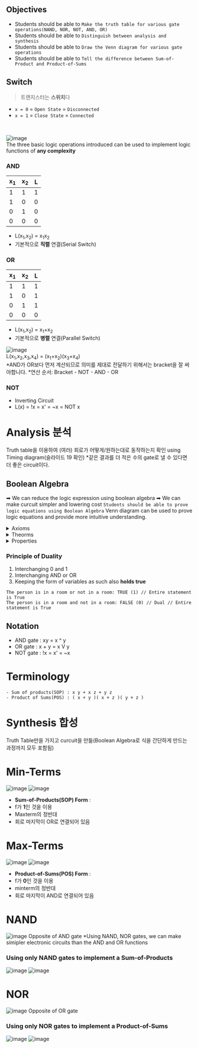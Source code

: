## Objectives
- Students should be able to `Make the truth table for various gate operations(NAND, NOR, NOT, AND, OR)`
- Students should be able to `Distinguish between analysis and synthesis`
- Students should be able to `Draw the Venn diagram for various gate operations`
- Students should be able to `Tell the difference between Sum-of-Product and Product-of-Sums`

## Switch
> 트랜지스터는 **스위치**다
- `x = 0` = `Open State` = `Disconnected`
- `x = 1` = `Close State` = `Connected` 
<br/>

![image](https://user-images.githubusercontent.com/56028436/112152351-8d770c00-8c25-11eb-991c-e292abceac6d.png)
<br/>The three basic logic operations introduced can be used to implement logic functions of **any complexity**

### AND
|x<sub>1</sub>|x<sub>2</sub>|L|
|---|---|---|
|1|1|1|
|1|0|0|
|0|1|0|
|0|0|0|
- L(x<sub>1</sub>,x<sub>2</sub>) = x<sub>1</sub>x<sub>2</sub>
- 기본적으로 **직렬** 연결(Serial Switch)

### OR
|x<sub>1</sub>|x<sub>2</sub>|L|
|---|---|---|
|1|1|1|
|1|0|1|
|0|1|1|
|0|0|0|
- L(x<sub>1</sub>,x<sub>2</sub>) = x<sub>1</sub>+x<sub>2</sub>
- 기본적으로 **병렬** 연결(Parallel Switch)

![image](https://user-images.githubusercontent.com/56028436/112151517-a6cb8880-8c24-11eb-8de1-48e2736c3032.png)<br/>
L(x<sub>1</sub>,x<sub>2</sub>,x<sub>3</sub>,x<sub>4</sub>) = (x<sub>1</sub>+x<sub>2</sub>)(x<sub>3</sub>+x<sub>4</sub>)<br/>
*AND가 OR보다 먼저 계산되므로 의미를 제대로 전달하기 위해서는 bracket을 잘 써야합니다.
*연산 순서: Bracket - NOT - AND - OR

### NOT
- Inverting Circuit
- L(x) = !x = x' = ~x = NOT x

# Analysis 분석
Truth table을 이용하여 (여러) 회로가 어떻게/원하는대로 동작하는지 확인 using Timing diagram(슬라이드 19 확인)
*같은 결과를 더 적은 수의 gate로 낼 수 있다면 더 좋은 circuit이다.

## Boolean Algebra
➡ We can reduce the logic expression using boolean algebra
➡ We can make curcuit simpler and lowering cost
`Students should be able to prove logic equations using Boolean Algebra`
Venn diagram can be used to prove logic equations and provide more intuitive understanding. 

<details>
<summary>Axioms</summary>
  *보통 수식이 아닌 **and와 or**의 관점에서 생각하자
<div markdown="1">       
1a: 0 0 = 0 <br/>
1b: 1 + 1 = 1 <br/>
2a: 1 1 = 1 <br/>
2b: 0 + 0 = 0 <br/>
3a: 0 1 = 1 0 = 0 <br/>
3b: 1 + 0 = 0 + 1 = 1 <br/>
4a: if x = 0, then !x = 1 <br/>
4b: if x = 1, then !x = 0 <br/>
</div>
</details>

<details>
<summary>Theorms</summary>
  *보통 수식이 아닌 **and와 or**의 관점에서 생각하자
<div markdown="1">       
5a: x 0 = 0 <br/>
5b: x + 1 = 1 <br/>
6a: x 1 = x <br/>
6b: x + 0  = x <br/>
7a: x x = x <br/>
7b: x + x = x <br/>
8a: x !x = 0 <br/>
8b: x + !x = 1 <br/>
9 : !x' = x <br/>
</div>
</details>

<details>
<summary>Properties</summary>
  *보통 수식이 아닌 **and와 or**의 관점에서 생각하자
<div markdown="1">       
10a: x y = y x <br/>
10b: x + y = y + x <br/>
11a: x ( y z ) = ( x y ) z <br/>
11b: x + ( y + z ) = ( x + y ) + z <br/>
** 12a: x ( y + z ) = x y + x z <br/>
** 12b: x + ( y z ) = ( x + y )( x + z ) <br/>
** 13a: x + x y = x <br/>
** 13b: x ( y + x ) = x <br/>
14a: x y + x !y = x <br/>
14b: ( x + y )( x + !y ) = x <br/>
15a: !( x y ) = !x + !y <br/>
15b: !( x + y ) = !x !y <br/>
16a: x + !x y = x + y <br/>
16b: x ( !x + y ) = x y <br/>
17a: x y + y z + !x z = x y + !x z <br/>
17b: ( x + y )( y + z )( !x + z ) = ( x + y )( !x + z ) <br/>
</div>
</details>

### Principle of Duality
1. Interchanging 0 and 1
2. Interchanging AND or OR
3. Keeping the form of variables as such also **holds true**
```
The person is in a room or not in a room: TRUE (1) // Entire statement is True
The person is in a room and not in a room: FALSE (0) // Dual // Entire statement is True
```

## Notation
- AND gate : xy = x ^ y
- OR gate : x + y = x V y
- NOT gate : !x = x' = ~x

# Terminology
```
- Sum of products(SOP) : x y + x z + y z
- Product of Sums(POS) : ( x + y )( x + z )( y + z )
```

# Synthesis 합성
Truth Table만을 가지고 curcuit을 만듦(Boolean Algebra로 식을 간단하게 만드는 과정까지 모두 포함됨)

 # Min-Terms
 ![image](https://user-images.githubusercontent.com/56028436/112159855-ed24e580-8c2c-11eb-8ce7-7368e5980bb6.png)
 ![image](https://user-images.githubusercontent.com/56028436/112159589-afc05800-8c2c-11eb-8c6a-47ba8a7d2d0e.png)
- **Sum-of-Products(SOP) Form** : 
- f가 **1**인 것을 이용
- Maxterm의 정반대
- 회로 마지막이 OR로 연결되어 있음

# Max-Terms
![image](https://user-images.githubusercontent.com/56028436/112159804-e1d1ba00-8c2c-11eb-8b0b-9dbb59c21a19.png)
![image](https://user-images.githubusercontent.com/56028436/112159673-c23a9180-8c2c-11eb-9d72-182a24390e38.png)
- **Product-of-Sums(POS) Form** : 
- f가 **0**인 것을 이용
- minterm의 정반대
- 회로 마지막이 AND로 연결되어 있음

# NAND
![image](https://user-images.githubusercontent.com/56028436/112160328-658ba680-8c2d-11eb-87f3-f2909fcafd0a.png)
Opposite of AND gate
*Using NAND, NOR gates, we can make simipler electronic circuits than the AND and OR functions

### Using only NAND gates to implement a Sum-of-Products
![image](https://user-images.githubusercontent.com/56028436/112160580-a683bb00-8c2d-11eb-83fe-0779caefde39.png)
![image](https://user-images.githubusercontent.com/56028436/112160740-cfa44b80-8c2d-11eb-970b-91345afd81cb.png)

# NOR
![image](https://user-images.githubusercontent.com/56028436/112160398-76d4b300-8c2d-11eb-9aff-7e3719476f6e.png)
Opposite of OR gate

### Using only NOR gates to implement a Product-of-Sums
![image](https://user-images.githubusercontent.com/56028436/112160689-c1eec600-8c2d-11eb-904d-c8849cbde2a7.png)
![image](https://user-images.githubusercontent.com/56028436/112160770-d8951d00-8c2d-11eb-8fab-6e69a0a696bf.png)
